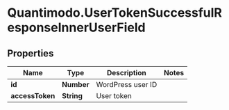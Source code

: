 # Quantimodo.UserTokenSuccessfulResponseInnerUserField

## Properties
Name | Type | Description | Notes
------------ | ------------- | ------------- | -------------
**id** | **Number** | WordPress user ID | 
**accessToken** | **String** | User token | 


